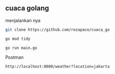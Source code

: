 
## cuaca golang

menjalankan nya

```bash
git clone https://github.com/rezapace/cuaca_go
```

```bash
go mod tidy
```

```bash
go run main.go
```

Postman 

```bash
http://localhost:8080/weather?location=jakarta
```